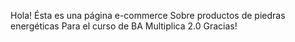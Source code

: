 Hola!
Ésta es una página e-commerce
Sobre productos de piedras energéticas
Para el curso de BA Multiplica 2.0
Gracias!
